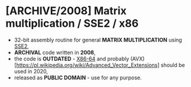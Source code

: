 # [ARCHIVE/2008] Matrix multiplication / SSE2 / x86
- 32-bit assembly routine for general **MATRIX MULTIPLICATION** using [SSE2](https://pl.wikipedia.org/wiki/SSE2),
- **ARCHIVAL** code written in **2008**,
- the code is **OUTDATED** - [X86-64](https://pl.wikipedia.org/wiki/X86-64) and probably (AVX)[https://pl.wikipedia.org/wiki/Advanced_Vector_Extensions] should be used in 2020,
- released as **PUBLIC DOMAIN** - use for any purpose.
